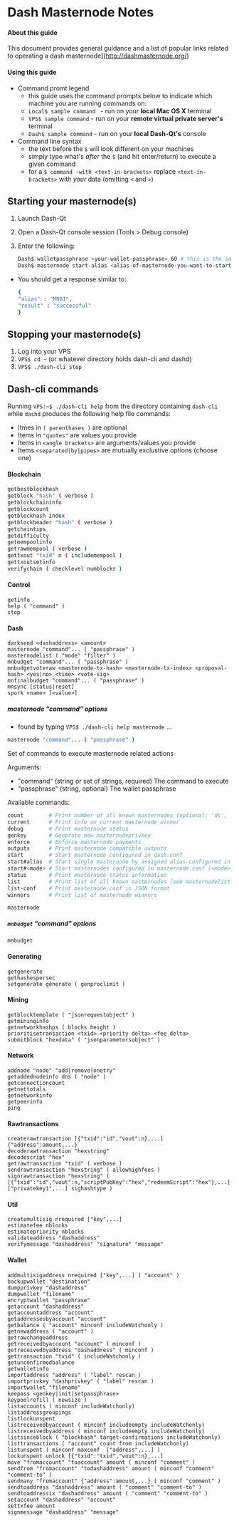 # Dash Masternode Notes

#### About this guide
This document provides general guidance and a list of popular links related to operating a dash masternode](http://dashmasternode.org/)

#### Using this guide
* Command promt legend
  * this guide uses the command prompts below to indicate which machine you are running commands on:
  * ```Local$ sample command ``` - run on your __local Mac OS X__ terminal
  * ```VPS$ sample command``` - run on your __remote virtual private server's__ terminal
  * ```Dash$ sample command``` - run on your __local Dash-Qt's__ console
* Command line syntax
  * the text before the ```$``` will look different on your machines
  * simply type what's *after* the ```$``` (and hit enter/return) to execute a given command
  * for a ```$ command -with <text-in-brackets>``` replace ```<text-in-brackets>``` with *your* data (omitting ```<``` and ```>```)

## Starting your masternode(s)
1. Launch Dash-Qt
2. Open a Dash-Qt console session (Tools > Debug console)
3. Enter the following:

    ```sh
    Dash$ walletpassphrase <your-wallet-passphrase> 60 # this is the same password you created to encrypt your wallet
    Dash$ masternode start-alias <alias-of-masternode-you-want-to-start>
    ```
  * You should get a response similar to:

    ```sh
    {
    "alias" : "MN01",
    "result" : "successful"
    }
    ```

## Stopping your masternode(s)
1. Log into your VPS
2. ```VPS$ cd ~``` (or whatever directory holds dash-cli and dashd)
3. ```VPS$ ./dash-cli stop```


## Dash-cli commands
Running ```VPS:~$ ./dash-cli help``` from the directory containing ```dash-cli``` while ```dashd``` produces the following help file commands:

* Itmes in `( parenthases )` are optional
* Items in `"quotes"` are values you provide
* Items in ```<angle brackets>``` are arguments/values you provide
* Items ```<separated|by|pipes>``` are mutually exclustive options (choose one)

#### Blockchain
```sh
getbestblockhash
getblock "hash" ( verbose )
getblockchaininfo
getblockcount
getblockhash index
getblockheader "hash" ( verbose )
getchaintips
getdifficulty
getmempoolinfo
getrawmempool ( verbose )
gettxout "txid" n ( includemempool )
gettxoutsetinfo
verifychain ( checklevel numblocks )
```

#### Control
```
getinfo
help ( "command" )
stop
```

#### Dash
```
darksend <dashaddress> <amount>
masternode "command"... ( "passphrase" )
masternodelist ( "mode" "filter" )
mnbudget "command"... ( "passphrase" )
mnbudgetvoteraw <masternode-tx-hash> <masternode-tx-index> <proposal-hash> <yes|no> <time> <vote-sig>
mnfinalbudget "command"... ( "passphrase" )
mnsync [status|reset]
spork <name> [<value>]
```

##### masternode "command" options
* found by typing `VPS$ ./dash-cli help masternode` ...

```sh
masternode "command"... ( "passphrase" )
```

Set of commands to execute masternode related actions

Arguments:
* "command"        (string or set of strings, required) The command to execute
* "passphrase"     (string, optional) The wallet passphrase

Available commands:
```sh
count        # Print number of all known masternodes (optional: 'ds', 'enabled', 'all', 'qualify')
current      # Print info on current masternode winner
debug        # Print masternode status
genkey       # Generate new masternodeprivkey
enforce      # Enforce masternode payments
outputs      # Print masternode compatible outputs
start        # Start masternode configured in dash.conf
start#alias  # Start single masternode by assigned alias configured in masternode.conf
start#<mode> # Start masternodes configured in masternode.conf (<mode>: 'all', 'missing', 'disabled')
status       # Print masternode status information
list         # Print list of all known masternodes (see masternodelist for more info)
list-conf    # Print masternode.conf in JSON format
winners      # Print list of masternode winners
```

```
masternode
```

##### ```mnbudget``` "command" options
```
mnbudget
```

#### Generating
```
getgenerate
gethashespersec
setgenerate generate ( genproclimit )
```

#### Mining
```
getblocktemplate ( "jsonrequestobject" )
getmininginfo
getnetworkhashps ( blocks height )
prioritisetransaction <txid> <priority delta> <fee delta>
submitblock "hexdata" ( "jsonparametersobject" )
```

#### Network
```
addnode "node" "add|remove|onetry"
getaddednodeinfo dns ( "node" )
getconnectioncount
getnettotals
getnetworkinfo
getpeerinfo
ping
```

#### Rawtransactions
```
createrawtransaction [{"txid":"id","vout":n},...] {"address":amount,...}
decoderawtransaction "hexstring"
decodescript "hex"
getrawtransaction "txid" ( verbose )
sendrawtransaction "hexstring" ( allowhighfees )
signrawtransaction "hexstring" ( [{"txid":"id","vout":n,"scriptPubKey":"hex","redeemScript":"hex"},...] ["privatekey1",...] sighashtype )
```

#### Util
```
createmultisig nrequired ["key",...]
estimatefee nblocks
estimatepriority nblocks
validateaddress "dashaddress"
verifymessage "dashaddress" "signature" "message"
```

#### Wallet
```
addmultisigaddress nrequired ["key",...] ( "account" )
backupwallet "destination"
dumpprivkey "dashaddress"
dumpwallet "filename"
encryptwallet "passphrase"
getaccount "dashaddress"
getaccountaddress "account"
getaddressesbyaccount "account"
getbalance ( "account" minconf includeWatchonly )
getnewaddress ( "account" )
getrawchangeaddress
getreceivedbyaccount "account" ( minconf )
getreceivedbyaddress "dashaddress" ( minconf )
gettransaction "txid" ( includeWatchonly )
getunconfirmedbalance
getwalletinfo
importaddress "address" ( "label" rescan )
importprivkey "dashprivkey" ( "label" rescan )
importwallet "filename"
keepass <genkey|init|setpassphrase>
keypoolrefill ( newsize )
listaccounts ( minconf includeWatchonly)
listaddressgroupings
listlockunspent
listreceivedbyaccount ( minconf includeempty includeWatchonly)
listreceivedbyaddress ( minconf includeempty includeWatchonly)
listsinceblock ( "blockhash" target-confirmations includeWatchonly)
listtransactions ( "account" count from includeWatchonly)
listunspent ( minconf maxconf  ["address",...] )
lockunspent unlock [{"txid":"txid","vout":n},...]
move "fromaccount" "toaccount" amount ( minconf "comment" )
sendfrom "fromaccount" "todashaddress" amount ( minconf "comment" "comment-to" )
sendmany "fromaccount" {"address":amount,...} ( minconf "comment" )
sendtoaddress "dashaddress" amount ( "comment" "comment-to" )
sendtoaddressix "dashaddress" amount ( "comment" "comment-to" )
setaccount "dashaddress" "account"
settxfee amount
signmessage "dashaddress" "message"
```

